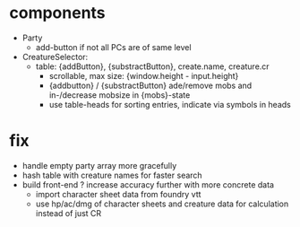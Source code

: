 # components
  - Party
    - add-button if not all PCs are of same level
  - CreatureSelector:
    - table: {addButton}, {substractButton}, create.name, creature.cr
      - scrollable, max size: {window.height - input.height}
      - {addbutton} / {substractButton} ade/remove mobs and in-/decrease mobsize in {mobs}-state
      - use table-heads for sorting entries, indicate via symbols in heads

# fix
- handle empty party array more gracefully
- hash table with creature names for faster search
- build front-end
? increase accuracy further with more concrete data 
    - import character sheet data from foundry vtt
    - use hp/ac/dmg of character sheets and creature data for calculation instead of just CR

